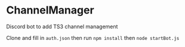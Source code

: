 # ChannelManager
Discord bot to add TS3 channel management

Clone and fill in `auth.json` then run `npm install` then `node startBot.js`